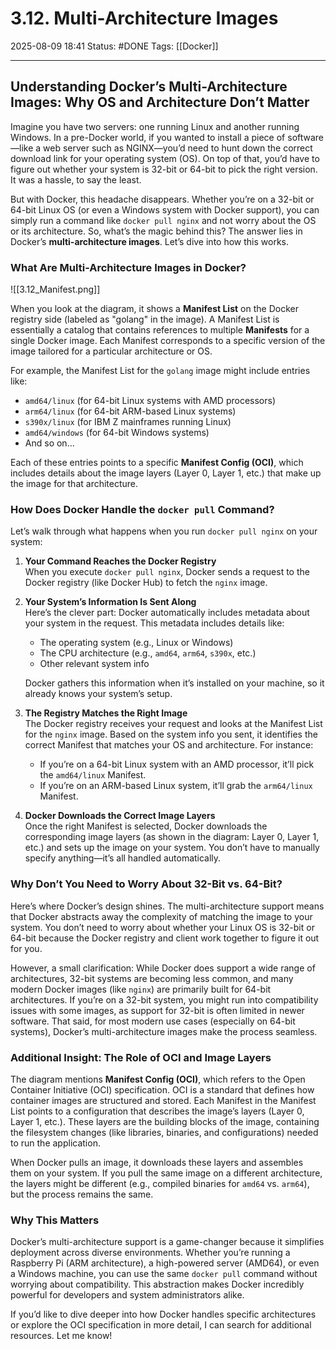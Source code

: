 # 3.12. Multi-Architecture Images

2025-08-09 18:41
Status: #DONE 
Tags: [[Docker]]

---
## Understanding Docker’s Multi-Architecture Images: Why OS and Architecture Don’t Matter

Imagine you have two servers: one running Linux and another running Windows. In a pre-Docker world, if you wanted to install a piece of software—like a web server such as NGINX—you’d need to hunt down the correct download link for your operating system (OS). On top of that, you’d have to figure out whether your system is 32-bit or 64-bit to pick the right version. It was a hassle, to say the least.

But with Docker, this headache disappears. Whether you’re on a 32-bit or 64-bit Linux OS (or even a Windows system with Docker support), you can simply run a command like `docker pull nginx` and not worry about the OS or its architecture. So, what’s the magic behind this? The answer lies in Docker’s **multi-architecture images**. Let’s dive into how this works.

### What Are Multi-Architecture Images in Docker?

![[3.12_Manifest.png]]

When you look at the diagram, it shows a **Manifest List** on the Docker registry side (labeled as "golang" in the image). A Manifest List is essentially a catalog that contains references to multiple **Manifests** for a single Docker image. Each Manifest corresponds to a specific version of the image tailored for a particular architecture or OS.

For example, the Manifest List for the `golang` image might include entries like:

- `amd64/linux` (for 64-bit Linux systems with AMD processors)
- `arm64/linux` (for 64-bit ARM-based Linux systems)
- `s390x/linux` (for IBM Z mainframes running Linux)
- `amd64/windows` (for 64-bit Windows systems)
- And so on…

Each of these entries points to a specific **Manifest Config (OCI)**, which includes details about the image layers (Layer 0, Layer 1, etc.) that make up the image for that architecture.

### How Does Docker Handle the `docker pull` Command?

Let’s walk through what happens when you run `docker pull nginx` on your system:

1. **Your Command Reaches the Docker Registry**  
   When you execute `docker pull nginx`, Docker sends a request to the Docker registry (like Docker Hub) to fetch the `nginx` image.

2. **Your System’s Information Is Sent Along**  
   Here’s the clever part: Docker automatically includes metadata about your system in the request. This metadata includes details like:
   - The operating system (e.g., Linux or Windows)
   - The CPU architecture (e.g., `amd64`, `arm64`, `s390x`, etc.)
   - Other relevant system info

   Docker gathers this information when it’s installed on your machine, so it already knows your system’s setup.

3. **The Registry Matches the Right Image**  
   The Docker registry receives your request and looks at the Manifest List for the `nginx` image. Based on the system info you sent, it identifies the correct Manifest that matches your OS and architecture. For instance:
   - If you’re on a 64-bit Linux system with an AMD processor, it’ll pick the `amd64/linux` Manifest.
   - If you’re on an ARM-based Linux system, it’ll grab the `arm64/linux` Manifest.

4. **Docker Downloads the Correct Image Layers**  
   Once the right Manifest is selected, Docker downloads the corresponding image layers (as shown in the diagram: Layer 0, Layer 1, etc.) and sets up the image on your system. You don’t have to manually specify anything—it’s all handled automatically.

### Why Don’t You Need to Worry About 32-Bit vs. 64-Bit?

Here’s where Docker’s design shines. The multi-architecture support means that Docker abstracts away the complexity of matching the image to your system. You don’t need to worry about whether your Linux OS is 32-bit or 64-bit because the Docker registry and client work together to figure it out for you.

However, a small clarification: While Docker does support a wide range of architectures, 32-bit systems are becoming less common, and many modern Docker images (like `nginx`) are primarily built for 64-bit architectures. If you’re on a 32-bit system, you might run into compatibility issues with some images, as support for 32-bit is often limited in newer software. That said, for most modern use cases (especially on 64-bit systems), Docker’s multi-architecture images make the process seamless.

### Additional Insight: The Role of OCI and Image Layers

The diagram mentions **Manifest Config (OCI)**, which refers to the Open Container Initiative (OCI) specification. OCI is a standard that defines how container images are structured and stored. Each Manifest in the Manifest List points to a configuration that describes the image’s layers (Layer 0, Layer 1, etc.). These layers are the building blocks of the image, containing the filesystem changes (like libraries, binaries, and configurations) needed to run the application.

When Docker pulls an image, it downloads these layers and assembles them on your system. If you pull the same image on a different architecture, the layers might be different (e.g., compiled binaries for `amd64` vs. `arm64`), but the process remains the same.

### Why This Matters

Docker’s multi-architecture support is a game-changer because it simplifies deployment across diverse environments. Whether you’re running a Raspberry Pi (ARM architecture), a high-powered server (AMD64), or even a Windows machine, you can use the same `docker pull` command without worrying about compatibility. This abstraction makes Docker incredibly powerful for developers and system administrators alike.

If you’d like to dive deeper into how Docker handles specific architectures or explore the OCI specification in more detail, I can search for additional resources. Let me know!
